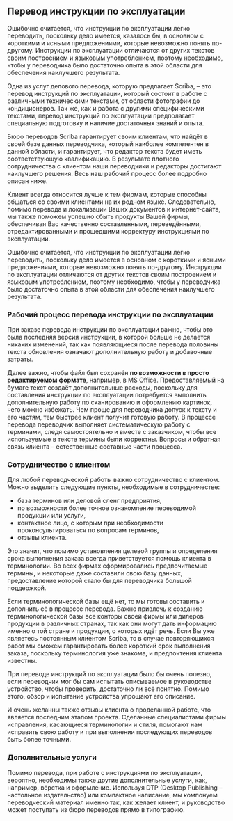 ## Перевод инструкции по эксплуатации

Ошибочно считается, что инструкции по эксплуатации легко переводить, поскольку дело имеется, казалось бы, в основном с короткими и ясными предложениями, которые невозможно понять по-другому. Инструкции по эксплуатации отличаются от других текстов своим построением и языковым употреблением, поэтому необходимо, чтобы у переводчика было достаточно опыта в этой области для обеспечения наилучшего результата.

Одна из услуг делового перевода, которую предлагает Scriba, – это перевод инструкций по эксплуатации, который состоит в работе с различными техническими текстами, от области фотографии до кондиционеров. Так же, как и работа с другими специфическими текстами, перевод инструкций по эксплуатации предполагает специальную подготовку и наличие достаточных знаний и опыта.

Бюро переводов Scriba гарантирует своим клиентам, что найдёт в своей базе данных переводчика, который наиболее компетентен в данной области, и гарантирует, что редактор текста будет иметь соответствующую квалификацию. В результате плотного сотрудничества с клиентом наши переводчики и редакторы достигают наилучшего решения. Весь наш рабочий процесс более подробно описан ниже.

Клиент всегда относится лучше к тем фирмам, которые способны общаться со своими клиентами на их родном языке. Следовательно, помимо перевода и локализации Ваших документов и интернет-сайта, мы также поможем успешно сбыть продукты Вашей фирмы, обеспечивая Вас качественно составленными, переведёнными, отредактированными и прошедшими корректуру инструкциями по эксплуатации.

Ошибочно считается, что инструкции по эксплуатации легко переводить, поскольку дело имеется в основном с короткими и ясными предложениями, которые невозможно понять по-другому. Инструкции по эксплуатации отличаются от других текстов своим построением и языковым употреблением, поэтому необходимо, чтобы у переводчика было достаточно опыта в этой области для обеспечения наилучшего результата.

### Рабочий процесс перевода инструкции по эксплуатации

При заказе перевода инструкции по эксплуатации важно, чтобы это была последняя версия инструкции, в которой больше не делается никаких изменений, так как появляющиеся после перевода половины текста обновления означают дополнительную работу и добавочные затраты.

Далее важно, чтобы файл был сохранён **по возможности в просто редактируемом формате**, например, в MS Office. Предоставляемый на бумаге текст создаёт дополнительные расходы, поскольку для составления инструкции по эксплуатации потребуется выполнить дополнительную работу по сканированию и оформлению картинок, чего можно избежать. Чем проще для переводчика допуск к тексту и его частям, тем быстрее клиент получит готовую работу. В процессе перевода переводчик выполняет систематическую работу с терминами, следя самостоятельно и вместе с заказчиком, чтобы все используемые в тексте термины были корректны. Вопросы и обратная связь клиента – естественные составные части процесса.

### Сотрудничество с клиентом

Для любой переводческой работы важно сотрудничество с клиентом. Можно выделить следующие пункты, необходимые в сотрудничестве:

- база терминов или деловой сленг предприятия,
- по возможности более точное ознакомление переводимой продукции или услуги,
- контактное лицо, с которым при необходимости проконсультироваться по вопросам терминов,
- отзывы клиента.

Это значит, что помимо установления целевой группы и определения срока выполнения заказа всегда приветствуется помощь клиента в терминологии. Во всех фирмах сформировались предпочитаемые термины, и некоторые даже составили свою базу данных, предоставление которой стало бы для переводчика большой поддержкой.

Если терминологической базы ещё нет, то мы готовы составить и дополнить её в процессе перевода. Важно привлечь к созданию терминологической базы все конторы своей фирмы или дилеров продукции в различных странах, так как они могут дать информацию именно о той стране и продукции, о которых идёт речь. Если Вы уже являетесь постоянным клиентом Scriba, то в случае повторяющихся работ мы сможем гарантировать более короткий срок выполнения заказа, поскольку терминология уже знакома, и предпочтения клиента известны.

При переводе инструкций по эксплуатации было бы очень полезно, если переводчик мог бы сам испытать описываемое в руководстве устройство, чтобы проверить, достаточно ли всё понятно. Помимо этого, обзор и испытание устройства упрощают его описание.

И очень желанны также отзывы клиента о проделанной работе, что является последним этапом проекта. Сделанные специалистами фирмы исправления, касающиеся терминологии и стиля, помогают нам исправить свою работу и при выполнении последующих переводов быть более точными.

### Дополнительные услуги

Помимо перевода, при работе с инструкциями по эксплуатации, вероятно, необходимы также другие дополнительные услуги, как, например, вёрстка и оформление. Используя DTP (Desktop Publishing – настольное издательство) или компактное написание, мы компонуем переводческий материал именно так, как желает клиент, и руководство может поступать из бюро переводов прямо в типографию.
